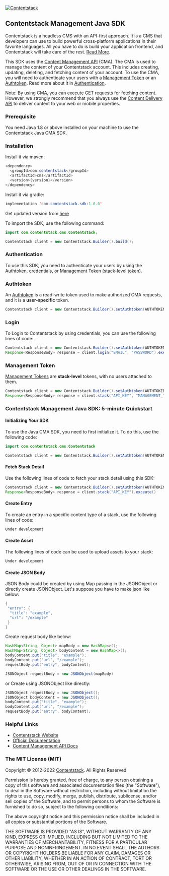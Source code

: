 [![Contentstack](https://www.contentstack.com/docs/static/images/contentstack.png)](https://www.contentstack.com/)

## Contentstack Management Java SDK

Contentstack is a headless CMS with an API-first approach. It is a CMS that developers can use to build powerful cross-platform applications in their favorite languages. All you have to do is build your application frontend, and Contentstack will take care of the rest. [Read More](https://www.contentstack.com/).

This SDK uses the [Content Management API](https://www.contentstack.com/docs/developers/apis/content-management-api/) (CMA). The CMA is used to manage the content of your Contentstack account. This includes creating, updating, deleting, and fetching content of your account. To use the CMA, you will need to authenticate your users with a [Management Token](https://www.contentstack.com/docs/developers/create-tokens/about-management-tokens) or an [Authtoken](https://www.contentstack.com/docs/developers/apis/content-management-api/#how-to-get-authtoken). Read more about it in [Authentication](https://www.contentstack.com/docs/developers/apis/content-management-api/#authentication).

Note: By using CMA, you can execute GET requests for fetching content. However, we strongly recommend that you always use the [Content Delivery API](https://www.contentstack.com/docs/developers/apis/content-delivery-api/) to deliver content to your web or mobile properties.

### Prerequisite

You need Java 1.8 or above installed on your machine to use the Contentstack Java CMA SDK.

### Installation

Install it via maven:

```java
<dependency>
  <groupId>com.contentstack</groupId>
  <artifactId>cms</artifactId>
  <version>{version}</version>
</dependency>
```

Install it via gradle:

```java
implementation 'com.contentstack.sdk:1.0.0'
```

Get updated version from [here](https://search.maven.org/artifact/com.contentstack.cms)

To import the SDK, use the following command:

```java
import com.contentstack.cms.Contentstack;

Contentstack client = new Contentstack.Builder().build();
```

### Authentication

To use this SDK, you need to authenticate your users by using the Authtoken, credentials, or Management Token (stack-level token).

### Authtoken

An [Authtoken](https://www.contentstack.com/docs/developers/create-tokens/types-of-tokens/#authentication-tokens-authtokens-) is a read-write token used to make authorized CMA requests, and it is a **user-specific** token.

```java
Contentstack client = new Contentstack.Builder().setAuthtoken(AUTHTOKEN).build();
```

### Login

To Login to Contentstack by using credentials, you can use the following lines of code:

```java
Contentstack client = new Contentstack.Builder().setAuthtoken(AUTHTOKEN).build();
Response<ResponseBody> response = client.login("EMAIL", "PASSWORD").execute()
```

### Management Token

[Management Tokens](https://www.contentstack.com/docs/developers/create-tokens/about-management-tokens/) are **stack-level** tokens, with no users attached to them.

```java
Contentstack client = new Contentstack.Builder().setAuthtoken(AUTHTOKEN).build();
Response<ResponseBody> response = client.stack("API_KEY", "MANAGEMENT_TOKEN").contentType().execute()
```

### Contentstack Management Java SDK: 5-minute Quickstart

#### Initializing Your SDK

To use the Java CMA SDK, you need to first initialize it. To do this, use the following code:

```java
import com.contentstack.cms.Contentstack

Contentstack client = new Contentstack.Builder().setAuthtoken(AUTHTOKEN).build();
```

#### Fetch Stack Detail

Use the following lines of code to fetch your stack detail using this SDK:

```java
Contentstack client = new Contentstack.Builder().setAuthtoken(AUTHTOKEN).build();
Response<ResponseBody> response = client.stack("API_KEY").exceute()
```

#### Create Entry

To create an entry in a specific content type of a stack, use the following lines of code:

```java
Under development
```

#### Create Asset

The following lines of code can be used to upload assets to your stack:

```java
Under development
```

#### Create JSON Body

JSON Body could be created by using Map passing in the JSONObject or directly create JSONObject.
Let's suppose you have to make json like below:

```java
{
 "entry": {
  "title": "example",
  "url": "/example"
 }
}
```

Create request body like below:

```java
HashMap<String, Object> mapBody = new HashMap<>();
HashMap<String, Object> bodyContent = new HashMap<>();
bodyContent.put("title", "example");
bodyContent.put("url", "/example");
requestBody.put("entry", bodyContent);

JSONObject requestBody = new JSONObject(mapBody)
```

or
Create using JSONObject like directly:

```java
JSONObject requestBody = new JSONObject();
JSONObject bodyContent = new JSONObject();
bodyContent.put("title", "example");
bodyContent.put("url", "/example");
requestBody.put("entry", bodyContent);
```

### Helpful Links

- [Contentstack Website](https://www.contentstack.com/)
- [Official Documentation](https://contentstack.com/docs)
- [Content Management API Docs](https://www.contentstack.com/docs/developers/apis/content-management-api)

### The MIT License (MIT)

Copyright © 2012-2022 [Contentstack](https://www.contentstack.com/). All Rights Reserved

Permission is hereby granted, free of charge, to any person obtaining a copy of this software and associated documentation files (the "Software"), to deal in the Software without restriction, including without limitation the rights to use, copy, modify, merge, publish, distribute, sublicense, and/or sell copies of the Software, and to permit persons to whom the Software is furnished to do so, subject to the following conditions:

The above copyright notice and this permission notice shall be included in all copies or substantial portions of the Software.

THE SOFTWARE IS PROVIDED "AS IS", WITHOUT WARRANTY OF ANY KIND, EXPRESS OR IMPLIED, INCLUDING BUT NOT LIMITED TO THE WARRANTIES OF MERCHANTABILITY, FITNESS FOR A PARTICULAR PURPOSE AND NONINFRINGEMENT. IN NO EVENT SHALL THE AUTHORS OR COPYRIGHT HOLDERS BE LIABLE FOR ANY CLAIM, DAMAGES OR OTHER LIABILITY, WHETHER IN AN ACTION OF CONTRACT, TORT OR OTHERWISE, ARISING FROM, OUT OF OR IN CONNECTION WITH THE SOFTWARE OR THE USE OR OTHER DEALINGS IN THE SOFTWARE.
